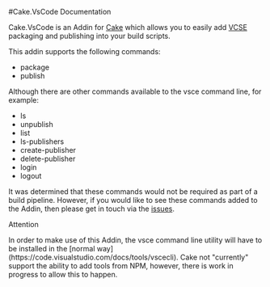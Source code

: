 #Cake.VsCode Documentation

Cake.VsCode is an Addin for [Cake](http://cakebuild.net/) which allows you to easily add [VCSE](https://github.com/Microsoft/vscode-vsce) packaging and publishing into your build scripts.

This addin supports the following commands:

* package
* publish

Although there are other commands available to the vsce command line, for example:

* ls
* unpublish
* list
* ls-publishers
* create-publisher
* delete-publisher
* login
* logout

It was determined that these commands would not be required as part of a build pipeline.  However, if you would like to see these commands added to the Addin, then please get in touch via the [issues](https://github.com/gep13/Cake.VsCode/issues).

<div class="admonition attention">
    <p class="first admonition-title">Attention</p>
    <p class="last">
        In order to make use of this Addin, the vsce command line utility will have to be installed in the [normal way](https://code.visualstudio.com/docs/tools/vscecli).  Cake not "currently" support the ability to add tools from NPM, however, there is work in progress to allow this to happen.
    </p>
</div>